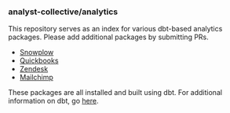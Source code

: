 ### analyst-collective/analytics

This repository serves as an index for various dbt-based analytics packages. Please add additional packages by submitting PRs.

- [Snowplow](https://github.com/fishtown-analytics/snowplow)
- [Quickbooks](https://github.com/fishtown-analytics/quickbooks)
- [Zendesk](https://github.com/analyst-collective/zendesk)
- [Mailchimp](https://github.com/analyst-collective/mailchimp)


These packages are all installed and built using dbt. For additional information on dbt, go [here](https://github.com/analyst-collective/dbt).
